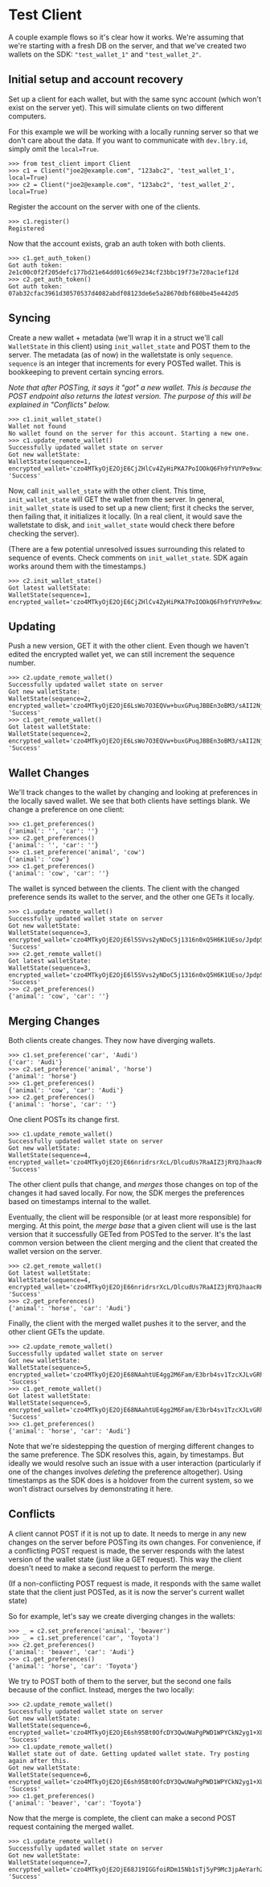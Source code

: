 # Test Client

A couple example flows so it's clear how it works. We're assuming that we're starting with a fresh DB on the server, and that we've created two wallets on the SDK: `"test_wallet_1"` and `"test_wallet_2"`.

## Initial setup and account recovery

Set up a client for each wallet, but with the same sync account (which won't exist on the server yet). This will simulate clients on two different computers.

For this example we will be working with a locally running server so that we don't care about the data. If you want to communicate with `dev.lbry.id`, simply omit the `local=True`.

```
>>> from test_client import Client
>>> c1 = Client("joe2@example.com", "123abc2", 'test_wallet_1', local=True)
>>> c2 = Client("joe2@example.com", "123abc2", 'test_wallet_2', local=True)
```

Register the account on the server with one of the clients.

```
>>> c1.register()
Registered
```

Now that the account exists, grab an auth token with both clients.

```
>>> c1.get_auth_token()
Got auth token:  2e1c00c0f2f205defc177bd21e64dd01c669e234cf23bbc19f73e720ac1ef12d
>>> c2.get_auth_token()
Got auth token:  07ab32cfac3961d30570537d4082abdf08123de6e5a28670dbf680be45e442d5
```

## Syncing

Create a new wallet + metadata (we'll wrap it in a struct we'll call `WalletState` in this client) using `init_wallet_state` and POST them to the server. The metadata (as of now) in the walletstate is only `sequence`. `sequence` is an integer that increments for every POSTed wallet. This is bookkeeping to prevent certain syncing errors.

_Note that after POSTing, it says it "got" a new wallet. This is because the POST endpoint also returns the latest version. The purpose of this will be explained in "Conflicts" below._

```
>>> c1.init_wallet_state()
Wallet not found
No wallet found on the server for this account. Starting a new one.
>>> c1.update_remote_wallet()
Successfully updated wallet state on server
Got new walletState:
WalletState(sequence=1, encrypted_wallet='czo4MTkyOjE2OjE6CjZHlCv4ZyHiPKA7PoIOOkQ6Fh9fYUYPe9xwiZRYdLKHDgtEQCIcwkNldP1TN8TwTht4Qj5QEnApwQkd2Y20nVjdCUTKLzu4gmdP8QBz2EEGR+XmZgosX937E8bmmqgC55ttgt8fh0o62cTonF4h1LLI7DoWw1SvEcqIIAEn/dc=')
'Success'
```

Now, call `init_wallet_state` with the other client. This time, `init_wallet_state` will GET the wallet from the server. In general, `init_wallet_state` is used to set up a new client; first it checks the server, then failing that, it initializes it locally. (In a real client, it would save the walletstate to disk, and `init_wallet_state` would check there before checking the server).

(There are a few potential unresolved issues surrounding this related to sequence of events. Check comments on `init_wallet_state`. SDK again works around them with the timestamps.)

```
>>> c2.init_wallet_state()
Got latest walletState:
WalletState(sequence=1, encrypted_wallet='czo4MTkyOjE2OjE6CjZHlCv4ZyHiPKA7PoIOOkQ6Fh9fYUYPe9xwiZRYdLKHDgtEQCIcwkNldP1TN8TwTht4Qj5QEnApwQkd2Y20nVjdCUTKLzu4gmdP8QBz2EEGR+XmZgosX937E8bmmqgC55ttgt8fh0o62cTonF4h1LLI7DoWw1SvEcqIIAEn/dc=')
```

## Updating

Push a new version, GET it with the other client. Even though we haven't edited the encrypted wallet yet, we can still increment the sequence number.

```
>>> c2.update_remote_wallet()
Successfully updated wallet state on server
Got new walletState:
WalletState(sequence=2, encrypted_wallet='czo4MTkyOjE2OjE6LsWo7O3EQVw+buxGPuqJBBEn3oBM3/sAII2NjpbKi7tEvWxbWmKb+nNyr3fuvQ6YZZda0i0Rb7Veuq7ym+hYAn2pTt/8WrYR8K1HFnxs3y1m91HQIsXrl6NwxU5t+mZ6uInQUfEGEV6JLHfbt1NJ2pYlYvYTelusKZXq/kja8i4=')
'Success'
>>> c1.get_remote_wallet()
Got latest walletState:
WalletState(sequence=2, encrypted_wallet='czo4MTkyOjE2OjE6LsWo7O3EQVw+buxGPuqJBBEn3oBM3/sAII2NjpbKi7tEvWxbWmKb+nNyr3fuvQ6YZZda0i0Rb7Veuq7ym+hYAn2pTt/8WrYR8K1HFnxs3y1m91HQIsXrl6NwxU5t+mZ6uInQUfEGEV6JLHfbt1NJ2pYlYvYTelusKZXq/kja8i4=')
'Success'
```

## Wallet Changes

We'll track changes to the wallet by changing and looking at preferences in the locally saved wallet. We see that both clients have settings blank. We change a preference on one client:


```
>>> c1.get_preferences()
{'animal': '', 'car': ''}
>>> c2.get_preferences()
{'animal': '', 'car': ''}
>>> c1.set_preference('animal', 'cow')
{'animal': 'cow'}
>>> c1.get_preferences()
{'animal': 'cow', 'car': ''}
```

The wallet is synced between the clients. The client with the changed preference sends its wallet to the server, and the other one GETs it locally.

```
>>> c1.update_remote_wallet()
Successfully updated wallet state on server
Got new walletState:
WalletState(sequence=3, encrypted_wallet='czo4MTkyOjE2OjE6l5SVvs2yNDoC5j1316n0xQ5H6K1UEso/JpdpShfLW2bCY3lg9vOcwayO1v085RyItxEwtrtSnD3fnan3kr86GmSI8U6x5DxASHVdgceLBrclVkuCpFXllz6YNtWo5thjbf63PWSg4k6LHI8w50BT2tu9FUufCi67n7sTWnGb/0AjAFYU1sUTJ9aoeiZYrrur')
'Success'
>>> c2.get_remote_wallet()
Got latest walletState:
WalletState(sequence=3, encrypted_wallet='czo4MTkyOjE2OjE6l5SVvs2yNDoC5j1316n0xQ5H6K1UEso/JpdpShfLW2bCY3lg9vOcwayO1v085RyItxEwtrtSnD3fnan3kr86GmSI8U6x5DxASHVdgceLBrclVkuCpFXllz6YNtWo5thjbf63PWSg4k6LHI8w50BT2tu9FUufCi67n7sTWnGb/0AjAFYU1sUTJ9aoeiZYrrur')
'Success'
>>> c2.get_preferences()
{'animal': 'cow', 'car': ''}
```

## Merging Changes

Both clients create changes. They now have diverging wallets.

```
>>> c1.set_preference('car', 'Audi')
{'car': 'Audi'}
>>> c2.set_preference('animal', 'horse')
{'animal': 'horse'}
>>> c1.get_preferences()
{'animal': 'cow', 'car': 'Audi'}
>>> c2.get_preferences()
{'animal': 'horse', 'car': ''}
```

One client POSTs its change first.

```
>>> c1.update_remote_wallet()
Successfully updated wallet state on server
Got new walletState:
WalletState(sequence=4, encrypted_wallet='czo4MTkyOjE2OjE66nridrsrXcL/DlcudUs7RaAIZ3jRYQJhaacRH3vPNx0TZqkJbDcjMiHbiHY6U2AVhoAsLPIf/zcU+uDTw4IRcOL9Gozupc8tCrIcgm/kwXjnQI9RNzIfDsFxalBKj0u7Xf0c+5f/ntr4Hs9Q/Y7qthseNbUBZKU12KxNlmDcE7knLOui6NQdsUvFpuI/Rzgr')
'Success'
```

The other client pulls that change, and _merges_ those changes on top of the changes it had saved locally. For now, the SDK merges the preferences based on timestamps internal to the wallet.

Eventually, the client will be responsible (or at least more responsible) for merging. At this point, the _merge base_ that a given client will use is the last version that it successfully GETed from POSTed to the server. It's the last common version between the client merging and the client that created the wallet version on the server.

```
>>> c2.get_remote_wallet()
Got latest walletState:
WalletState(sequence=4, encrypted_wallet='czo4MTkyOjE2OjE66nridrsrXcL/DlcudUs7RaAIZ3jRYQJhaacRH3vPNx0TZqkJbDcjMiHbiHY6U2AVhoAsLPIf/zcU+uDTw4IRcOL9Gozupc8tCrIcgm/kwXjnQI9RNzIfDsFxalBKj0u7Xf0c+5f/ntr4Hs9Q/Y7qthseNbUBZKU12KxNlmDcE7knLOui6NQdsUvFpuI/Rzgr')
'Success'
>>> c2.get_preferences()
{'animal': 'horse', 'car': 'Audi'}
```

Finally, the client with the merged wallet pushes it to the server, and the other client GETs the update.

```
>>> c2.update_remote_wallet()
Successfully updated wallet state on server
Got new walletState:
WalletState(sequence=5, encrypted_wallet='czo4MTkyOjE2OjE68NAahtUE4gg2M6Fam/E3brb4sv1TzcXJLvGRh4CY4416haOF1lxmKSdrvIPpOBvpNPS0B5qCbmpaKQ8Pm/WRCLj1yYUDVKgSZx0ru7AJBHiBLtpKA99Ia7XlWl129p6WtjJkbOoW8Ya+PEii72g4nrtM+j40Xe9UbVI463tlKYaRvmKr/BcoFGMJSB10Whh8')
'Success'
>>> c1.get_remote_wallet()
Got latest walletState:
WalletState(sequence=5, encrypted_wallet='czo4MTkyOjE2OjE68NAahtUE4gg2M6Fam/E3brb4sv1TzcXJLvGRh4CY4416haOF1lxmKSdrvIPpOBvpNPS0B5qCbmpaKQ8Pm/WRCLj1yYUDVKgSZx0ru7AJBHiBLtpKA99Ia7XlWl129p6WtjJkbOoW8Ya+PEii72g4nrtM+j40Xe9UbVI463tlKYaRvmKr/BcoFGMJSB10Whh8')
'Success'
>>> c1.get_preferences()
{'animal': 'horse', 'car': 'Audi'}
```

Note that we're sidestepping the question of merging different changes to the same preference. The SDK resolves this, again, by timestamps. But ideally we would resolve such an issue with a user interaction (particularly if one of the changes involves _deleting_ the preference altogether). Using timestamps as the SDK does is a holdover from the current system, so we won't distract ourselves by demonstrating it here.

## Conflicts

A client cannot POST if it is not up to date. It needs to merge in any new changes on the server before POSTing its own changes. For convenience, if a conflicting POST request is made, the server responds with the latest version of the wallet state (just like a GET request). This way the client doesn't need to make a second request to perform the merge.

(If a non-conflicting POST request is made, it responds with the same wallet state that the client just POSTed, as it is now the server's current wallet state)

So for example, let's say we create diverging changes in the wallets:

```
>>> _ = c2.set_preference('animal', 'beaver')
>>> _ = c1.set_preference('car', 'Toyota')
>>> c2.get_preferences()
{'animal': 'beaver', 'car': 'Audi'}
>>> c1.get_preferences()
{'animal': 'horse', 'car': 'Toyota'}
```

We try to POST both of them to the server, but the second one fails because of the conflict. Instead, merges the two locally:

```
>>> c2.update_remote_wallet()
Successfully updated wallet state on server
Got new walletState:
WalletState(sequence=6, encrypted_wallet='czo4MTkyOjE2OjE6sh95Bt0OfcDY3QwUWaPgPWD1WPYCkN2yg1+XLD/5puONhNyjzVAnhINqVvPy52pxfkVgkIScLacMQFq4W19d+SC5LConu+fPchBzYj14Wvc3/IEQiQIxbmkv6N9USvYsjAzjGqK7szistRJY4MHC4/wRbWRprfIE7BFcDaisFSe18mRs8D2KlhEzjNJu+X8+')
'Success'
>>> c1.update_remote_wallet()
Wallet state out of date. Getting updated wallet state. Try posting again after this.
Got new walletState:
WalletState(sequence=6, encrypted_wallet='czo4MTkyOjE2OjE6sh95Bt0OfcDY3QwUWaPgPWD1WPYCkN2yg1+XLD/5puONhNyjzVAnhINqVvPy52pxfkVgkIScLacMQFq4W19d+SC5LConu+fPchBzYj14Wvc3/IEQiQIxbmkv6N9USvYsjAzjGqK7szistRJY4MHC4/wRbWRprfIE7BFcDaisFSe18mRs8D2KlhEzjNJu+X8+')
'Success'
>>> c1.get_preferences()
{'animal': 'beaver', 'car': 'Toyota'}
```

Now that the merge is complete, the client can make a second POST request containing the merged wallet.

```
>>> c1.update_remote_wallet()
Successfully updated wallet state on server
Got new walletState:
WalletState(sequence=7, encrypted_wallet='czo4MTkyOjE2OjE68J19IGGfoiRDm15Nb1sTj5yP9Mc3jpAeYarh206kLXKMKLKCIahmhLDMqBCXgwDe098uaIqB6IwKDfXbCVJHhWfqzu/5GoWPK1QZjhCu0rGxteFv4Tio0IYGg8CUYCvOhpQA319SXEf4sF9cyC32VwlL6qkJ2TzWTu9bTGUfZRGV3q9Rt9oL4OQHxuNIPEiE')
'Success'
```
